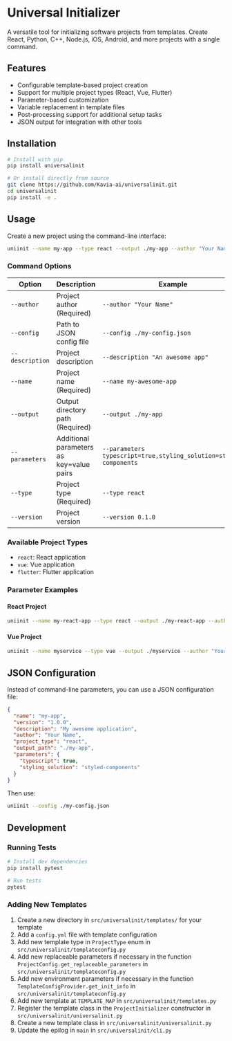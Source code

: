 # Universal Initializer

A versatile tool for initializing software projects from templates. Create React, Python, C++, Node.js, iOS, Android, and more projects with a single command.

## Features

- Configurable template-based project creation
- Support for multiple project types (React, Vue, Flutter)
- Parameter-based customization
- Variable replacement in template files
- Post-processing support for additional setup tasks
- JSON output for integration with other tools

## Installation

```bash
# Install with pip
pip install universalinit

# Or install directly from source
git clone https://github.com/Kavia-ai/universalinit.git
cd universalinit
pip install -e .
```

## Usage

Create a new project using the command-line interface:

```bash
uniinit --name my-app --type react --output ./my-app --author "Your Name" --parameters typescript=true,styling_solution=styled-components
```

### Command Options

| Option | Description | Example |
|--------|-------------|---------|
| `--author` | Project author (Required) | `--author "Your Name"` |
| `--config` | Path to JSON config file | `--config ./my-config.json` |
| `--description` | Project description | `--description "An awesome app"` |
| `--name` | Project name (Required) | `--name my-awesome-app` |
| `--output` | Output directory path (Required) | `--output ./my-app` |
| `--parameters` | Additional parameters as key=value pairs | `--parameters typescript=true,styling_solution=styled-components` |
| `--type` | Project type (Required) | `--type react` |
| `--version` | Project version | `--version 0.1.0` |

### Available Project Types

- `react`: React application
- `vue`: Vue application
- `flutter`: Flutter application

### Parameter Examples

#### React Project
```bash
uniinit --name my-react-app --type react --output ./my-react-app --author "Your Name" --parameters typescript=true,styling_solution=styled-components
```

#### Vue Project
```bash
uniinit --name myservice --type vue --output ./myservice --author "Your Name"
```

## JSON Configuration

Instead of command-line parameters, you can use a JSON configuration file:

```json
{
  "name": "my-app",
  "version": "1.0.0",
  "description": "My awesome application",
  "author": "Your Name",
  "project_type": "react",
  "output_path": "./my-app",
  "parameters": {
    "typescript": true,
    "styling_solution": "styled-components"
  }
}
```

Then use:
```bash
uniinit --config ./my-config.json
```

## Development

### Running Tests

```bash
# Install dev dependencies
pip install pytest

# Run tests
pytest
```

### Adding New Templates

1. Create a new directory in `src/universalinit/templates/` for your template
2. Add a `config.yml` file with template configuration
3. Add new template type in `ProjectType` enum in `src/universalinit/templateconfig.py`
4. Add new replaceable parameters if necessary in the function `ProjectConfig.get_replaceable_parameters` in `src/universalinit/templateconfig.py`
5. Add new environment parameters if necessary in the function `TemplateConfigProvider.get_init_info` in `src/universalinit/templateconfig.py`
6. Add new template at `TEMPLATE_MAP` in `src/universalinit/templates.py`
7. Register the template class in the `ProjectInitializer` constructor in `src/universalinit/universalinit.py`
8. Create a new template class in `src/universalinit/universalinit.py`
9. Update the epilog in `main` in `src/universalinit/cli.py`
